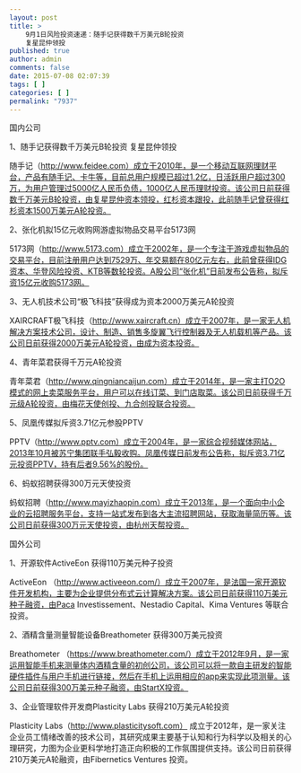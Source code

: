 ```yaml
---
layout: post
title: >
    9月1日风险投资速递：随手记获得数千万美元B轮投资
    复星昆仲领投
published: true
author: admin
comments: false
date: 2015-07-08 02:07:39
tags: [ ]
categories: [ ]
permalink: "7937"
---
```



国内公司

1、随手记获得数千万美元B轮投资 复星昆仲领投

随手记（http://www.feidee.com）成立于2010年，是一个移动互联网理财平台，产品有随手记、卡牛等，目前总用户规模已超过1.2亿，日活跃用户超过300万，为用户管理过5000亿人民币负债，1000亿人民币理财投资。该公司日前获得数千万美元B轮投资，由复星昆仲资本领投，红杉资本跟投，此前随手记曾获得红杉资本1500万美元A轮投资。

2、张化机拟15亿元收购网游虚拟物品交易平台5173网

5173网（http://www.5173.com）成立于2002年，是一个专注于游戏虚拟物品的交易平台，目前注册用户达到7529万、年交易额在80亿元左右，此前曾获得IDG资本、华登风险投资、KTB等数轮投资。A股公司“张化机”日前发布公告称，拟斥资15亿元收购5173网。

3、无人机技术公司“极飞科技”获得成为资本2000万美元A轮投资

XAIRCRAFT极飞科技（http://www.xaircraft.cn）成立于2007年，是一家无人机解决方案技术公司，设计、制造、销售多旋翼飞行控制器及无人机载机等产品。该公司日前获得2000万美元A轮投资，由成为资本投资。

4、青年菜君获得千万元A轮投资

青年菜君（http://www.qingniancaijun.com）成立于2014年，是一家主打O2O模式的网上卖菜服务平台，用户可以在线订菜、到门店取菜。该公司日前获得千万元级A轮投资，由梅花天使创投、九合创投联合投资。

5、凤凰传媒拟斥资3.71亿元参股PPTV

PPTV（http://www.pptv.com）成立于2004年，是一家综合视频媒体网站，2013年10月被苏宁集团联手弘毅收购。凤凰传媒日前发布公告称，拟斥资3.71亿元投资PPTV，持有后者9.56%的股份。

6、蚂蚁招聘获得300万元天使投资

蚂蚁招聘（http://www.mayizhaopin.com）成立于2013年，是一个面向中小企业的云招聘服务平台，支持一站式发布到各大主流招聘网站，获取海量简历等。该公司日前获得300万元天使投资，由杭州天帮投资。

国外公司

1、开源软件ActiveEon 获得110万美元种子投资

ActiveEon （http://www.activeeon.com/）成立于2007年，是法国一家开源软件开发机构，主要为企业提供分布式云计算解决方案。该公司日前获得110万美元种子融资，由Paca Investissement、Nestadio Capital、Kima Ventures 等联合投资。

2、酒精含量测量智能设备Breathometer 获得300万美元投资

Breathometer （https://www.breathometer.com/）成立于2012年9月，是一家运用智能手机来测量体内酒精含量的初创公司，该公司可以将一款自主研发的智能硬件插件与用户手机进行链接，然后在手机上运用相应的app来实现此项测量。该公司日前获得300万美元种子融资，由StartX投资。

3、企业管理软件开发商Plasticity Labs 获得210万美元A轮投资

Plasticity Labs（http://www.plasticitysoft.com） 成立于2012年，是一家关注企业员工情绪改善的技术公司，其研究成果主要基于认知和行为科学以及相关的心理研究，力图为企业更科学地打造正向积极的工作氛围提供支持。该公司日前获得210万美元A轮融资，由Fibernetics Ventures 投资。